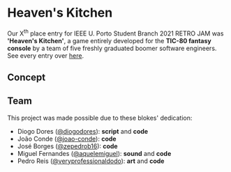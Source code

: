 # Heaven's Kitchen

Our X<sup>th</sup> place entry for IEEE U. Porto Student Branch 2021 RETRO JAM was **'Heaven's Kitchen'**, a game entirely developed for the **TIC-80 fantasy console** by a team of five freshly graduated boomer software engineers. See every entry over [here](https://itch.io/jam/retrojam2021/entries).

## Concept

## Team

This project was made possible due to these blokes' dedication:  
<ul>
  <li>Diogo Dores (<a href=https://github.com/diogodores>@diogodores</a>): <strong>script</strong> and <strong>code</strong></li>
  <li>João Conde (<a href=https://github.com/joao-conde>@joao-conde</a>): <strong>code</strong></li>
  <li>José Borges (<a href=https://github.com/carlosFr97>@zepedrob16</a>): <strong>code</strong></li>
  <li>Miguel Fernandes (<a href=https://github.com/aquelemiguel>@aquelemiguel</a>): <strong>sound</strong> and <strong>code</strong></li>
  <li>Pedro Reis (<a href=https://github.com/veryprofessionaldodo>@veryprofessionaldodo</a>): <strong>art</strong> and <strong>code</strong></li>
</ul>
